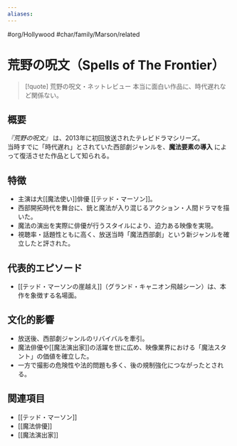 ```yaml
---
aliases:
---
```

#org/Hollywood #char/family/Marson/related 
# 荒野の呪文（Spells of The Frontier）

>[!quote] 荒野の呪文・ネットレビュー
>本当に面白い作品に、時代遅れなど関係ない。

## 概要
*『荒野の呪文』* は、2013年に初回放送されたテレビドラマシリーズ。  
当時すでに「時代遅れ」とされていた西部劇ジャンルを、**魔法要素の導入** によって復活させた作品として知られる。  

## 特徴
- 主演は大[[魔法使い]]俳優 [[テッド・マーソン]]。  
- 西部開拓時代を舞台に、銃と魔法が入り混じるアクション・人間ドラマを描いた。  
- 魔法の演出を実際に俳優が行うスタイルにより、迫力ある映像を実現。  
- 視聴率・話題性ともに高く、放送当時「魔法西部劇」という新ジャンルを確立したと評された。  

## 代表的エピソード
- [[テッド・マーソンの崖越え]]（グランド・キャニオン飛越シーン）は、本作を象徴する名場面。  

## 文化的影響
- 放送後、西部劇ジャンルのリバイバルを牽引。  
- 魔法俳優や[[魔法演出家]]の活躍を世に広め、映像業界における「魔法スタント」の価値を確立した。  
- 一方で撮影の危険性や法的問題も多く、後の規制強化につながったとされる。  

## 関連項目
- [[テッド・マーソン]]
- [[魔法俳優]]
- [[魔法演出家]]
